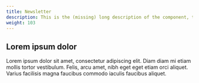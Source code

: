 ```yaml
---
title: Newsletter
description: This is the (missing) long description of the component, that will come from the frontmatter attributes
weight: 103
---
```


## Lorem ipsum dolor

Lorem ipsum dolor sit amet, consectetur adipiscing elit. Diam diam mi etiam mollis tortor vestibulum. Felis, arcu amet, nibh eget eget etiam orci aliquet. Varius facilisis magna faucibus commodo iaculis faucibus aliquet.
